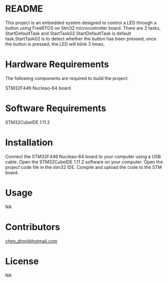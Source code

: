 # README
This project is an embedded system designed to control a LED through a button using FreeRTOS on Stm32 microcontroller board.
There are 2 tasks, StartDefaultTask and StartTask02.StartDefaultTask is default task.StartTask02 is to detect whether the button has been pressed,
once the button is pressed, the LED will blink 3 times.

# Hardware Requirements
The following components are required to build the project:

STM32F446 Nucleao-64 board

# Software Requirements
STM32CubeIDE 1.11.2

# Installation

Connect the STM32F446 Nucleao-64 board to your computer using a USB cable.
Open the  STM32CubeIDE 1.11.2 software on your computer.
Open the project code file in the stm32 IDE.
Compile and upload the code to the STM board.

# Usage
NA

# Contributors
chen_dinni@hotmail.com

# License
NA